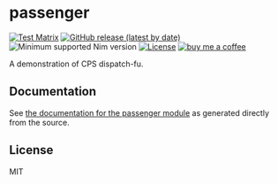 # passenger

[![Test Matrix](https://github.com/disruptek/passenger/workflows/CI/badge.svg)](https://github.com/disruptek/passenger/actions?query=workflow%3ACI)
[![GitHub release (latest by date)](https://img.shields.io/github/v/release/disruptek/passenger?style=flat)](https://github.com/disruptek/passenger/releases/latest)
![Minimum supported Nim version](https://img.shields.io/badge/nim-1.5.1%2B-informational?style=flat&logo=nim)
[![License](https://img.shields.io/github/license/disruptek/passenger?style=flat)](#license)
[![buy me a coffee](https://img.shields.io/badge/donate-buy%20me%20a%20coffee-orange.svg)](https://www.buymeacoffee.com/disruptek)

A demonstration of CPS dispatch-fu.

## Documentation
See [the documentation for the passenger module](https://disruptek.github.io/passenger/passenger.html) as generated directly from the source.

## License
MIT
